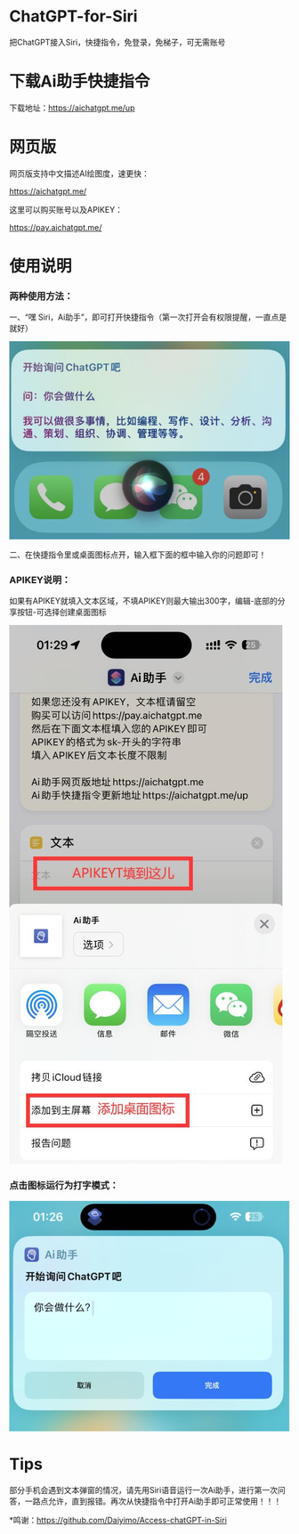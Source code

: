 # ChatGPT-for-Siri

把ChatGPT接入Siri，快捷指令，免登录，免梯子，可无需账号

# 下载Ai助手快捷指令

下载地址：https://aichatgpt.me/up

# 网页版

网页版支持中文描述AI绘图度，速更快：

https://aichatgpt.me/

这里可以购买账号以及APIKEY：

https://pay.aichatgpt.me/

# 使用说明

### 两种使用方法：

一、“嘿 Siri，Ai助手”，即可打开快捷指令（第一次打开会有权限提醒，一直点是就好）

![QQ截图20230214013410.jpg](QQ截图20230214013410.jpg)

二、在快捷指令里或桌面图标点开，输入框下面的框中输入你的问题即可！

### APIKEY说明：

如果有APIKEY就填入文本区域，不填APIKEY则最大输出300字，编辑-底部的分享按钮-可选择创建桌面图标

![QQ截图20230214013323.jpg](QQ截图20230214013323.jpg)

### 点击图标运行为打字模式：

![QQ截图20230214013345.jpg](QQ截图20230214013345.jpg)


# Tips
部分手机会遇到文本弹窗的情况，请先用Siri语音运行一次Ai助手，进行第一次问答，一路点允许，直到报错。再次从快捷指令中打开Ai助手即可正常使用！！！

*鸣谢：https://github.com/Daiyimo/Access-chatGPT-in-Siri
